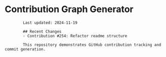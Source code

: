 # Contribution Graph Generator
            
            Last updated: 2024-11-19
            
            ## Recent Changes
            - Contribution #254: Refactor readme structure
            
            This repository demonstrates GitHub contribution tracking and commit generation.
        